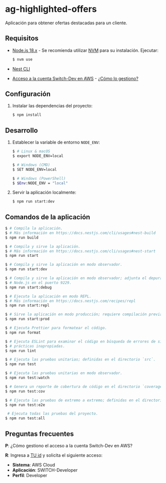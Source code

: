 # ag-highlighted-offers

Aplicación para obtener ofertas destacadas para un cliente.

## Requisitos

- [Node.js 18.x](https://nodejs.org/en/) - Se recomienda utilizar [NVM](https://github.com/nvm-sh/nvm) para su instalación. Ejecutar:

   ```bash
   $ nvm use
   ```

- [Nest CLI](https://docs.nestjs.com/cli/overview)
- [Acceso a la cuenta Switch-Dev en AWS](https://teco.awsapps.com/start/) - [¿Cómo lo gestiono?](#preguntas-frecuentes)

## Configuración

1. Instalar las dependencias del proyecto:

   ```bash
   $ npm install
   ```
   
## Desarrollo

1. Establecer la variable de entorno `NODE_ENV`:

   ```bash
   $ # Linux & macOS
   $ export NODE_ENV=local

   $ # Windows (CMD)
   $ SET NODE_ENV=local

   $ # Windows (PowerShell)
   $ $Env:NODE_ENV = "local"
   ```
   
2. Servir la aplicación localmente:

   ```bash
   $ npm run start:dev
   ```

## Comandos de la aplicación

```bash
$ # Compila la aplicación.
$ # Más información en https://docs.nestjs.com/cli/usages#nest-build
$ npm run build

$ # Compila y sirve la aplicación.
$ # Más información en https://docs.nestjs.com/cli/usages#nest-start
$ npm run start

$ # Compila y sirve la aplicación en modo observador.
$ npm run start:dev

$ # Compila y sirve la aplicación en modo observador; adjunta el depurador de
$ # Node.js en el puerto 9229.
$ npm run start:debug

$ # Ejecuta la aplicación en modo REPL.
$ # Más información en https://docs.nestjs.com/recipes/repl
$ npm run start:repl

$ # Sirve la aplicación en modo producción; requiere compilación previa.
$ npm run start:prod

$ # Ejecuta Prettier para formatear el código.
$ npm run format

$ # Ejecuta ESLint para examinar el código en búsqueda de errores de sintaxis y
$ # prácticas inapropiadas.
$ npm run lint

$ # Ejecuta las pruebas unitarias; definidas en el directorio `src`.
$ npm run test

$ # Ejecuta las pruebas unitarias en modo observador.
$ npm run test:watch

$ # Genera un reporte de cobertura de código en el directorio `coverage`.
$ npm run test:cov

$ # Ejecuta las pruebas de extremo a extremo; definidas en el directorio `test`.
$ npm run test:e2e

 # Ejecuta todas las pruebas del proyecto.
$ npm run test:all
```

## Preguntas frecuentes

**P**: ¿Cómo gestiono el acceso a la cuenta Switch-Dev en AWS?

**R**: Ingresa a [TU id](https://tuid.telecom.com.ar) y solicita el siguiente acceso:

- **Sistema**: AWS Cloud
- **Aplicación**: SWITCH-Developer
- **Perfil**: Developer
